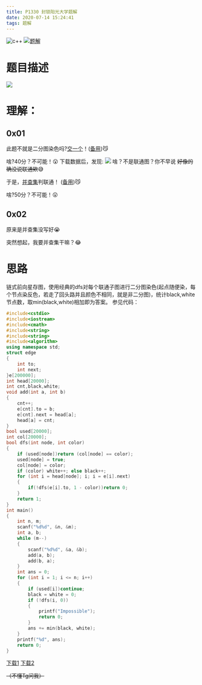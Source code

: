 ```yaml
---
title: P1330 封锁阳光大学题解
date: 2020-07-14 15:24:41
tags: 题解
---
```


![c++](https://img.shields.io/badge/lanuage-c++-blue) [![题解](https://img.shields.io/badge/type-题解-blue)](/tags/%E9%A2%98%E8%A7%A3/)

# 题目描述

[![](https://gitee.com/inkuniverse/picture_bed/raw/master/img/20200714152419.png)](https://www.luogu.com.cn/problem/P1330)

<!--more-->

# 理解：
## 0x01 
此题不就是二分图染色吗?[交一个](https://raw.githubusercontent.com/inkuniverse/OI-Code/cc8413bf249bbb0ac0f75a9e8e46a4e7a646eb34/OI-Code.cpp)！([备用](https://raw.staticdn.net/inkuniverse/OI-Code/cc8413bf249bbb0ac0f75a9e8e46a4e7a646eb34/OI-Code.cpp))😼

啥?40分？不可能！😮
下载数据后，发现:
![](https://gitee.com/inkuniverse/picture_bed/raw/master/img/20200714161011.png)
啥？不是联通图？你不早说 ~~好像的确没说联通欸~~😅

于是，[并查集](https://raw.githubusercontent.com/inkuniverse/OI-Code/7da82633851e13bac67e0b828d5467f22495ef80/OI-Code.cpp)判联通！ ([备用](https://raw.staticdn.net/inkuniverse/OI-Code/7da82633851e13bac67e0b828d5467f22495ef80/OI-Code.cpp))😼

啥?50分？不可能！😮

## 0x02

原来是并查集没写好😭

突然想起，我要并查集干嘛？😂

# 思路

链式前向星存图，使用经典的dfs对每个联通子图进行二分图染色(起点随便染，每个节点染反色，若走了回头路并且颜色不相同，就是非二分图)，统计black,white节点数，取min(black,white)相加即为答案。
参见代码：
```cpp
#include<cstdio>
#include<iostream>
#include<cmath>
#include<string>
#include<string>
#include<algorithm>
using namespace std;
struct edge
{
    int to;
    int next;
}e[200000];
int head[20000];
int cnt,black,white;
void add(int a, int b)
{
    cnt++;
    e[cnt].to = b;
    e[cnt].next = head[a];
    head[a] = cnt;
}
bool used[20000];
int col[20000];
bool dfs(int node, int color)
{
    if (used[node])return (col[node] == color);
    used[node] = true;
    col[node] = color;
    if (color) white++; else black++;
    for (int i = head[node]; i; i = e[i].next)
    {
        if(!dfs(e[i].to, 1 - color))return 0;
    }
    return 1;
}
int main()
{
    int n, m;
    scanf("%d%d", &n, &m);
    int a, b;
    while (m--)
    {
        scanf("%d%d", &a, &b);
        add(a, b);
        add(b, a);
    }
    int ans = 0;
    for (int i = 1; i <= n; i++)
    {
        if (used[i])continue;
        black = white = 0;
        if (!dfs(i, 0))
        {
            printf("Impossible");
            return 0;
        }
        ans += min(black, white);
    }
    printf("%d", ans);
    return 0;
}
```
[下载1](https://raw.githubusercontent.com/inkuniverse/OI-Code/fa9b32ade54695fd1b64c65085d06ddfe2c9b36f/OI-Code.cpp)  [下载2](https://raw.staticdn.net/inkuniverse/OI-Code/fa9b32ade54695fd1b64c65085d06ddfe2c9b36f/OI-Code.cpp)

~~（不懂Tg问我）~~
